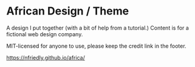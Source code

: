 African Design / Theme
======================

A design I put together (with a bit of help from a tutorial.) Content is for a fictional web design company.

MIT-licensed for anyone to use, please keep the credit link in the footer.

https://nfriedly.github.io/africa/